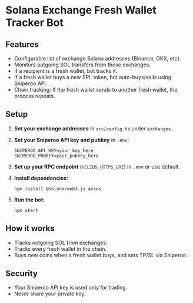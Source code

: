 # Solana Exchange Fresh Wallet Tracker Bot

## Features

- Configurable list of exchange Solana addresses (Binance, OKX, etc).
- Monitors outgoing SOL transfers from those exchanges.
- If a recipient is a fresh wallet, bot tracks it.
- If a fresh wallet buys a new SPL token, bot auto-buys/sells using Sniperoo API.
- Chain tracking: If the fresh wallet sends to another fresh wallet, the process repeats.

## Setup

1. **Set your exchange addresses** in `src/config.ts` under `exchanges`.
2. **Set your Sniperoo API key and pubkey** in `.env`:
   ```
   SNIPEROO_API_KEY=your_key_here
   SNIPEROO_PUBKEY=your_pubkey_here
   ```
3. **Set up your RPC endpoint** (`HELIUS_HTTPS_URI`) in `.env` or use default.

4. **Install dependencies**:
   ```
   npm install @solana/web3.js axios
   ```

5. **Run the bot:**
   ```
   npm start
   ```

## How it works

- Tracks outgoing SOL from exchanges.
- Tracks every fresh wallet in the chain.
- Buys new coins when a fresh wallet buys, and sets TP/SL via Sniperoo.

## Security

- Your Sniperoo API key is used only for trading.
- Never share your private key.
